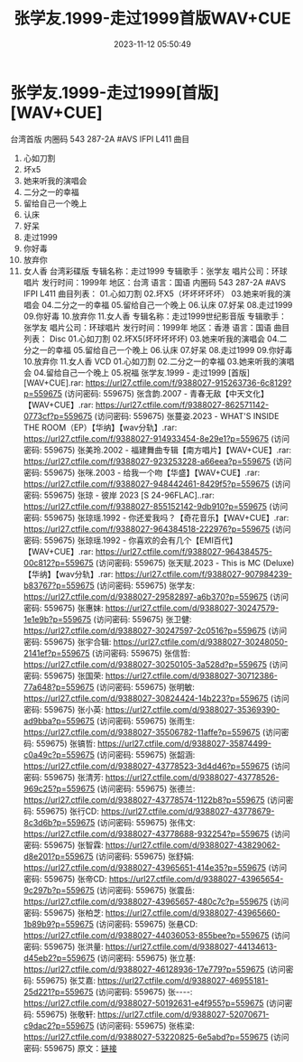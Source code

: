 ﻿---
title: 张学友.1999-走过1999首版WAV+CUE
date: 2023-11-12 05:50:49
categories: WAV车载音乐、镜像
tags: 华语中文
---
# 张学友.1999-走过1999[首版][WAV+CUE]

台湾首版
内圈码 543 287-2A #AVS IFPI L411
曲目
01. 心如刀割
02. 坏x5
03. 她来听我的演唱会
04. 二分之一的幸福
05. 留给自己一个晚上
06. 认床
07. 好呆
08. 走过1999
09. 你好毒
10. 放弃你
11. 女人香
台湾彩碟版
专辑名称：走过1999
专辑歌手：张学友
唱片公司：环球唱片
发行时间：1999年
地区：台湾
语言：国语
内圈码 543 287-2A #AVS IFPI L411
曲目列表：
01.心如刀割
02.坏X5（坏坏坏坏坏）
03.她来听我的演唱会
04.二分之一的幸福
05.留给自己一个晚上
06.认床
07.好呆
08.走过1999
09.你好毒
10.放弃你
11.女人香
专辑名称：走过1999世纪影音版
专辑歌手：张学友
唱片公司：环球唱片
发行时间：1999年
地区：香港
语言：国语
曲目列表：
Disc
01.心如刀割
02.坏X5(坏坏坏坏坏)
03.她来听我的演唱会
04.二分之一的幸福
05.留给自己一个晚上
06.认床
07.好呆
08.走过1999
09.你好毒
10.放弃你
11.女人香
VCD
01.心如刀割
02.二分之一的幸福
03.她来听我的演唱会
04.留给自己一个晚上
05.祝福
张学友.1999 - 走过1999 [首版][WAV+CUE].rar: https://url27.ctfile.com/f/9388027-915263736-6c8129?p=559675
(访问密码: 559675)
张含韵.2007 - 青春无敌【中天文化】【WAV+CUE】.rar: https://url27.ctfile.com/f/9388027-862571142-0773cf?p=559675
(访问密码: 559675)
张蔓姿.2023 - WHAT'S INSIDE THE ROOM（EP）【华纳】【wav分轨】.rar: https://url27.ctfile.com/f/9388027-914933454-8e29e1?p=559675
(访问密码: 559675)
张美玲.2002 - 福建舞曲专辑【南方唱片】【WAV+CUE】.rar: https://url27.ctfile.com/f/9388027-923253228-a66eea?p=559675
(访问密码: 559675)
张咪.2003 - 给我一个吻【华盛】【WAV+CUE】.rar: https://url27.ctfile.com/f/9388027-948442461-8429f5?p=559675
(访问密码: 559675)
张琼 - 彼岸 2023 [S 24-96FLAC]..rar: https://url27.ctfile.com/f/9388027-855152142-9db910?p=559675
(访问密码: 559675)
张琼瑶.1992 - 你还爱我吗？【奇花音乐】【WAV+CUE】.rar: https://url27.ctfile.com/f/9388027-964384518-222976?p=559675
(访问密码: 559675)
张琼瑶.1992 - 你喜欢的会有几个【EMI百代】【WAV+CUE】.rar: https://url27.ctfile.com/f/9388027-964384575-00c812?p=559675
(访问密码: 559675)
张天赋.2023 - This is MC (Deluxe) 【华纳】【wav分轨】.rar: https://url27.ctfile.com/f/9388027-907984239-b83767?p=559675
(访问密码: 559675)
张学友: https://url27.ctfile.com/d/9388027-29582897-a6b370?p=559675
(访问密码: 559675)
张惠妹: https://url27.ctfile.com/d/9388027-30247579-1e1e9b?p=559675
(访问密码: 559675)
张卫健: https://url27.ctfile.com/d/9388027-30247597-2c0516?p=559675
(访问密码: 559675)
张宇合辑: https://url27.ctfile.com/d/9388027-30248050-2141ef?p=559675
(访问密码: 559675)
张信哲: https://url27.ctfile.com/d/9388027-30250105-3a528d?p=559675
(访问密码: 559675)
张国荣: https://url27.ctfile.com/d/9388027-30712386-77a648?p=559675
(访问密码: 559675)
张明敏: https://url27.ctfile.com/d/9388027-30824424-14b223?p=559675
(访问密码: 559675)
张小英: https://url27.ctfile.com/d/9388027-35369390-ad9bba?p=559675
(访问密码: 559675)
张雨生: https://url27.ctfile.com/d/9388027-35506782-11affe?p=559675
(访问密码: 559675)
张镐哲: https://url27.ctfile.com/d/9388027-35874499-c0a49c?p=559675
(访问密码: 559675)
张韶涵: https://url27.ctfile.com/d/9388027-43778523-3d4d46?p=559675
(访问密码: 559675)
张清芳: https://url27.ctfile.com/d/9388027-43778526-969c25?p=559675
(访问密码: 559675)
张德兰: https://url27.ctfile.com/d/9388027-43778574-1122b8?p=559675
(访问密码: 559675)
张行CD: https://url27.ctfile.com/d/9388027-43778679-8c3d6b?p=559675
(访问密码: 559675)
张伟文: https://url27.ctfile.com/d/9388027-43778688-932254?p=559675
(访问密码: 559675)
张智霖: https://url27.ctfile.com/d/9388027-43829062-d8e201?p=559675
(访问密码: 559675)
张舒娟: https://url27.ctfile.com/d/9388027-43965651-414e35?p=559675
(访问密码: 559675)
张帝CD: https://url27.ctfile.com/d/9388027-43965654-9c297b?p=559675
(访问密码: 559675)
张震岳: https://url27.ctfile.com/d/9388027-43965657-480c7c?p=559675
(访问密码: 559675)
张柏芝: https://url27.ctfile.com/d/9388027-43965660-1b89b9?p=559675
(访问密码: 559675)
张悬CD: https://url27.ctfile.com/d/9388027-44036053-855bee?p=559675
(访问密码: 559675)
张洪量: https://url27.ctfile.com/d/9388027-44134613-d45eb2?p=559675
(访问密码: 559675)
张立基: https://url27.ctfile.com/d/9388027-46128936-17e779?p=559675
(访问密码: 559675)
张艾嘉: https://url27.ctfile.com/d/9388027-46955181-25d221?p=559675
(访问密码: 559675)
张----: https://url27.ctfile.com/d/9388027-50192631-e4f955?p=559675
(访问密码: 559675)
张敬轩: https://url27.ctfile.com/d/9388027-52070671-c9dac2?p=559675
(访问密码: 559675)
张栋梁: https://url27.ctfile.com/d/9388027-53220825-6e5abd?p=559675
(访问密码: 559675)
原文：[链接](https://blog.sina.com.cn/s/blog_1647c7e76010313ro.html)